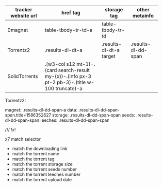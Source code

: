 | tracker website url | href tag                                                                                         | storage tag             | other metainfo      |
| ------------------- | ------------------------------------------------------------------------------------------------ | ----------------------- | ------------------- |
| 0magnet             | table-tbody-tr-td-a                                                                              | table-tbody-tr-td       |                     |
| Torrentz2           | .results-dl-dt-a                                                                                 | .results-dl-dt-a target | .results-dl-dd-span |
| SolidTorrents       | .(w3-col s12 mt-1)-.(card search-result my-{x})-.(info px-3 pt-2 pb-3)-.(title w-100 truncate)-a |                         |                     |


Torrentz2:

magnet: .results-dl-dd-span-a
data: .results-dl-dd-span-span.title=1586352627
storage: .results-dl-dd-span-span
seeds: .results-dl-dd-span-span
leeches: .results-dl-dd-span-span


/// !x!

x7 match selector 

- match the downloading link
- match the torrent name
- match the torrent tag
- match the torrent storage size
- match the torrent seeds number
- match the torrent leeches number
- match the torrent upload date